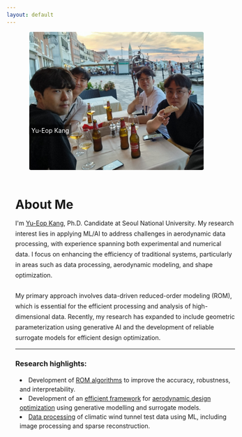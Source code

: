 ```yaml
---
layout: default
---
```

<div style="display: flex; justify-content: center; align-items: center; width: 100%;">
    <div style="position: relative; width: fit-content;">
        <img src="assets/images/home3.jpg" alt="Yu-Eop Kang" style="border-radius: 1%; width: 400px; height: auto;">
        <div style="position: absolute; bottom: 25%; left: 12%; transform: translateX(-50%); background-color: rgba(0, 0, 0, 0.5); padding: 5px; border-radius: 5px; color: white;">
        Yu-Eop Kang
        </div>
    </div>
</div>

<div style="display: flex; justify-content: center; width: 100%; padding: 20px;">
  <div style="max-width: 1000px; text-align: left;">
    <h1 style="margin-bottom: 10px;">About Me</h1>
    <p style="font-size: 1em; line-height: 1.7;">
      I'm <a href="/Profile" style="color: inherit; text-decoration: underline;">Yu-Eop Kang</a>, Ph.D. Candidate at Seoul National University. My research interest lies in applying ML/AI to address challenges in aerodynamic data processing, with experience spanning both experimental and numerical data. I focus on enhancing the efficiency of traditional systems, particularly in areas such as data processing, aerodynamic modeling, and shape optimization. 
      <br><br>
      My primary approach involves data-driven reduced-order modeling (ROM), which is essential for the efficient processing and analysis of high-dimensional data. Recently, my research has expanded to include geometric parameterization using generative AI and the development of reliable surrogate models for efficient design optimization.
    </p>
    <hr style="width: 100%; max-width: 1000px; margin-bottom: 20px;">
<h3>Research highlights:</h3>
<p style="font-size: 1em; line-height: 1.7;">
  <ul style="list-style-position: inside; line-height: 1.5; padding-left: 0; margin-left: 0;">
    <li style="margin-left: 10px;">Development of <a href="/reserach_topic2" style="color: inherit; text-decoration: underline;">ROM algorithms</a>  to improve the accuracy, robustness, and interpretability.</li>
    <li style="margin-left: 10px;">Development of an <a href="/reserach_topic1" style="color: inherit; text-decoration: underline;">efficient framework</a> for <a href="/reserach_topic3" style="color: inherit; text-decoration: underline;">aerodynamic design optimization</a> using generative modelling and surrogate models.</li>
    <li style="margin-left: 10px;"><a href="/reserach_topic4" style="color: inherit; text-decoration: underline;">Data processing</a> of climatic wind tunnel test data using ML, including image processing and sparse reconstruction.</li>
  </ul>
</p>

  </div>
</div>
